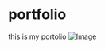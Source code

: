 # portfolio
this is my portolio
![Image](https://github.com/user-attachments/assets/b4f4d033-1d7b-4d14-b8a7-04045cea93d0)
